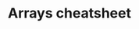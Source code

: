 ---
layout: details
category: "javascript"
title: "Arrays cheatsheet"
src: "/assets/docs/js-arrays.pdf"
---